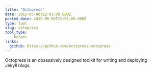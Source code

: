 ```yaml
---
title: "Octopress"
date: 2015-05-08T22:01:00.000Z
posted_date: 2015-05-08T22:01:00.000Z
type: tool
slug: octopress
tool_type: 
  - helper
links:
  github: https://github.com/octopress/octopress
---
```

Octopress is an obsessively designed toolkit for writing and deploying Jekyll blogs.




